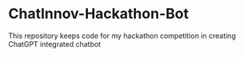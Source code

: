 # ChatInnov-Hackathon-Bot
 This repository keeps code for my hackathon competition in creating ChatGPT  integrated chatbot
